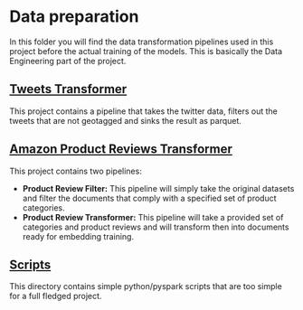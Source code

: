 # Data preparation

In this folder you will find the data transformation pipelines used in this project before the actual training of the models. This is basically the Data Engineering part of the project.

## [Tweets Transformer](tweets-transformer)
This project contains a pipeline that takes the twitter data, filters out the tweets that are not geotagged and sinks the result as parquet.

## [Amazon Product Reviews Transformer](amz-product-review-transformer)
This project contains two pipelines:
* **Product Review Filter:** This pipeline will simply take the original datasets and filter the documents that comply with a specified set of product categories.
* **Product Review Transformer:** This pipeline will take a provided set of categories and product reviews and will transform then into documents ready for embedding training.

## [Scripts](scripts)
This directory contains simple python/pyspark scripts that are too simple for a full fledged project.